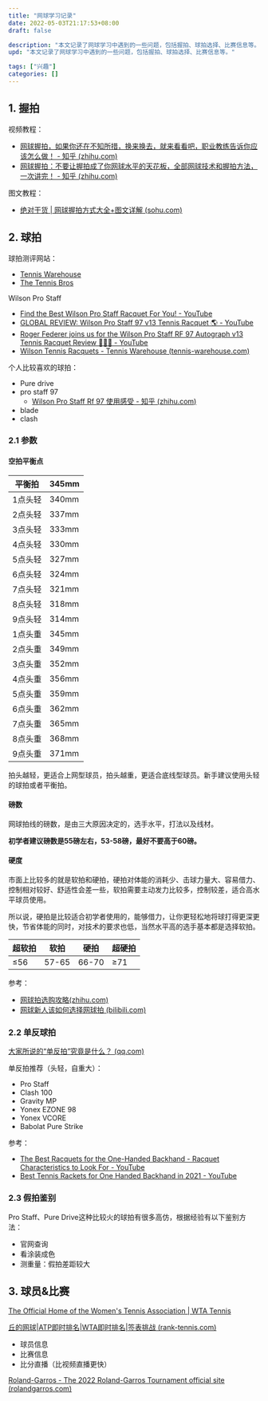 ```yaml
---
title: "网球学习记录"
date: 2022-05-03T21:17:53+08:00
draft: false

description: "本文记录了网球学习中遇到的一些问题，包括握拍、球拍选择、比赛信息等。"
upd: "本文记录了网球学习中遇到的一些问题，包括握拍、球拍选择、比赛信息等。"

tags: ["兴趣"]
categories: []
---
```


<!--more-->

## 1. 握拍

视频教程：

- [网球握拍，如果你还在不知所措，换来换去，就来看看吧，职业教练告诉你应该怎么做！ - 知乎 (zhihu.com)](https://www.zhihu.com/zvideo/1416676212320661504?utm_source=wechat_session&utm_medium=social&utm_oi=714778711810916352)
- [ 网球握拍：不要让握拍成了你网球水平的天花板，全部网球技术和握拍方法，一次讲完！ - 知乎 (zhihu.com)](https://www.zhihu.com/zvideo/1418240453997633536?utm_source=wechat_session&utm_medium=social&utm_oi=714778711810916352)

图文教程：

- [绝对干货 | 网球握拍方式大全+图文详解 (sohu.com)](https://www.sohu.com/a/244417685_505659)

## 2. 球拍

球拍测评网站：

- [Tennis Warehouse](https://www.tennis-warehouse.com/)
- [The Tennis Bros](https://thetennisbros.com/)

Wilson Pro Staff

- [Find the Best Wilson Pro Staff Racquet For You! - YouTube](https://www.youtube.com/watch?v=tdO6rSJ1hxc&t=177s)
- [GLOBAL REVIEW: Wilson Pro Staff 97 v13 Tennis Racquet 🌎 - YouTube](https://www.youtube.com/watch?v=NulViSeGBnc&t=7s)
- [Roger Federer joins us for the Wilson Pro Staff RF 97 Autograph v13 Tennis Racquet Review 🐐🇨🇭 - YouTube](https://www.youtube.com/watch?v=D05AqTGtaQE&t=11s)
- [Wilson Tennis Racquets - Tennis Warehouse (tennis-warehouse.com)](https://www.tennis-warehouse.com/Wilsonracquets.html)

个人比较喜欢的球拍：

- Pure drive
- pro staff 97
    - [Wilson Pro Staff Rf 97 使用感受 - 知乎 (zhihu.com)](https://zhuanlan.zhihu.com/p/502761045)
- blade
- clash

### 2.1 参数

#### 空拍平衡点

| 平衡拍  | 345mm |
| ------- | ----- |
| 1点头轻 | 340mm |
| 2点头轻 | 337mm |
| 3点头轻 | 333mm |
| 4点头轻 | 330mm |
| 5点头轻 | 327mm |
| 6点头轻 | 324mm |
| 7点头轻 | 321mm |
| 8点头轻 | 318mm |
| 9点头轻 | 314mm |
| 1点头重 | 345mm |
| 2点头重 | 349mm |
| 3点头重 | 352mm |
| 4点头重 | 356mm |
| 5点头重 | 359mm |
| 6点头重 | 362mm |
| 7点头重 | 365mm |
| 8点头重 | 368mm |
| 9点头重 | 371mm |

拍头越轻，更适合上网型球员，拍头越重，更适合底线型球员。新手建议使用头轻的球拍或者平衡拍。

#### 磅数

网球拍线的磅数，是由三大原因决定的，选手水平，打法以及线材。

**初学者建议磅数是55磅左右，53-58磅，最好不要高于60磅。**

#### 硬度

市面上比较多的就是软拍和硬拍，硬拍对体能的消耗少、击球力量大、容易借力、控制相对较好、舒适性会差一些，软拍需要主动发力比较多，控制较差，适合高水平球员使用。

所以说，硬拍是比较适合初学者使用的，能够借力，让你更轻松地将球打得更深更快，节省体能的同时，对技术的要求也低，当然水平高的选手基本都是选择软拍。

| 超软拍 | 软拍  | 硬拍  | 超硬拍 |
| ------ | ----- | ----- | ------ |
| ≤56    | 57-65 | 66-70 | ≥71    |

参考：

- [网球拍选购攻略(zhihu.com)](https://zhuanlan.zhihu.com/p/262459884)
- [网球新人该如何选择网球拍 (bilibili.com)](https://www.bilibili.com/read/cv3665294/)

### 2.2 单反球拍

[大家所说的“单反拍”究竟是什么？ (qq.com)](https://mp.weixin.qq.com/s/8C9w1mmRX3V6BuoqWlYZVw)

单反拍推荐（头轻，自重大）：

- Pro Staff
- Clash 100
- Gravity MP
- Yonex EZONE 98 
- Yonex VCORE
- Babolat Pure Strike

参考：

- [The Best Racquets for the One-Handed Backhand - Racquet Characteristics to Look For - YouTube](https://www.youtube.com/watch?v=VWGiOICwolY)
- [Best Tennis Rackets for One Handed Backhand in 2021 - YouTube](https://www.youtube.com/watch?v=x8NL7E_raKs)

### 2.3 假拍鉴别

Pro Staff、Pure Drive这种比较火的球拍有很多高仿，根据经验有以下鉴别方法：

- 官网查询
- 看涂装成色
- 测重量：假拍差距较大

## 3. 球员&比赛

[The Official Home of the Women's Tennis Association | WTA Tennis](https://www.wtatennis.com/)

[丘的网球|ATP即时排名|WTA即时排名|签表挑战 (rank-tennis.com)](https://www.rank-tennis.com/zh/home)

- 球员信息
- 比赛信息
- 比分直播（比视频直播更快）

[Roland-Garros - The 2022 Roland-Garros Tournament official site (rolandgarros.com)](https://www.rolandgarros.com/en-us/)